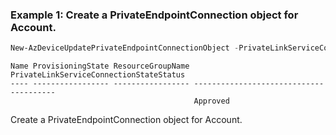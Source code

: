 ### Example 1: Create a PrivateEndpointConnection object for Account.
```powershell
New-AzDeviceUpdatePrivateEndpointConnectionObject -PrivateLinkServiceConnectionStateDescription "Description: Approved" -PrivateLinkServiceConnectionStateStatus 'Approved'
```

```output
Name ProvisioningState ResourceGroupName PrivateLinkServiceConnectionStateStatus
---- ----------------- ----------------- ---------------------------------------
                                         Approved
```

Create a PrivateEndpointConnection object for Account.
